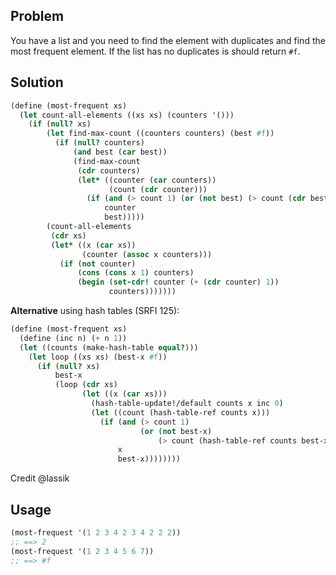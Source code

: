 ## Problem
You have a list and you need to find the element with duplicates and find the most frequent element. If the list has no duplicates is should return `#f`.

## Solution
```scheme
(define (most-frequent xs)
  (let count-all-elements ((xs xs) (counters '()))
    (if (null? xs)
        (let find-max-count ((counters counters) (best #f))
          (if (null? counters)
              (and best (car best))
              (find-max-count
               (cdr counters)
               (let* ((counter (car counters))
                      (count (cdr counter)))
                 (if (and (> count 1) (or (not best) (> count (cdr best))))
                     counter
                     best)))))
        (count-all-elements
         (cdr xs)
         (let* ((x (car xs))
                (counter (assoc x counters)))
           (if (not counter)
               (cons (cons x 1) counters)
               (begin (set-cdr! counter (+ (cdr counter) 1))
                      counters)))))))
```

**Alternative** using hash tables (SRFI 125):

```scheme
(define (most-frequent xs)
  (define (inc n) (+ n 1))
  (let ((counts (make-hash-table equal?)))
    (let loop ((xs xs) (best-x #f))
      (if (null? xs)
          best-x
          (loop (cdr xs)
                (let ((x (car xs)))
                  (hash-table-update!/default counts x inc 0)
                  (let ((count (hash-table-ref counts x)))
                    (if (and (> count 1)
                             (or (not best-x)
                                 (> count (hash-table-ref counts best-x))))
                        x
                        best-x))))))))
```
Credit @lassik

## Usage
```scheme
(most-frequest '(1 2 3 4 2 3 4 2 2 2))
;; ==> 2
(most-frequest '(1 2 3 4 5 6 7))
;; ==> #f
```